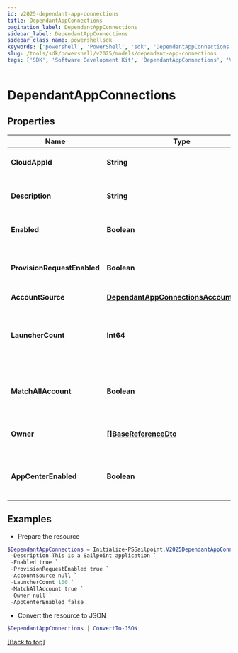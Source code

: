 ```yaml
---
id: v2025-dependant-app-connections
title: DependantAppConnections
pagination_label: DependantAppConnections
sidebar_label: DependantAppConnections
sidebar_class_name: powershellsdk
keywords: ['powershell', 'PowerShell', 'sdk', 'DependantAppConnections', 'V2025DependantAppConnections'] 
slug: /tools/sdk/powershell/v2025/models/dependant-app-connections
tags: ['SDK', 'Software Development Kit', 'DependantAppConnections', 'V2025DependantAppConnections']
---
```



# DependantAppConnections

## Properties

Name | Type | Description | Notes
------------ | ------------- | ------------- | -------------
**CloudAppId** | **String** | Id of the connected Application | [optional] 
**Description** | **String** | Description of the connected Application | [optional] 
**Enabled** | **Boolean** | Is the Application enabled | [optional] [default to $true]
**ProvisionRequestEnabled** | **Boolean** | Is Provisioning enabled for connected Application | [optional] [default to $true]
**AccountSource** | [**DependantAppConnectionsAccountSource**](dependant-app-connections-account-source) |  | [optional] 
**LauncherCount** | **Int64** | The amount of launchers for connected Application (long type) | [optional] 
**MatchAllAccount** | **Boolean** | Is Provisioning enabled for connected Application | [optional] [default to $false]
**Owner** | [**[]BaseReferenceDto**](base-reference-dto) | The owner of the connected Application | [optional] 
**AppCenterEnabled** | **Boolean** | Is App Center enabled for connected Application | [optional] [default to $false]

## Examples

- Prepare the resource
```powershell
$DependantAppConnections = Initialize-PSSailpoint.V2025DependantAppConnections  -CloudAppId 9e3cdd80edf84f119327df8bbd5bb5ac `
 -Description This is a Sailpoint application `
 -Enabled true `
 -ProvisionRequestEnabled true `
 -AccountSource null `
 -LauncherCount 100 `
 -MatchAllAccount true `
 -Owner null `
 -AppCenterEnabled false
```

- Convert the resource to JSON
```powershell
$DependantAppConnections | ConvertTo-JSON
```


[[Back to top]](#) 

